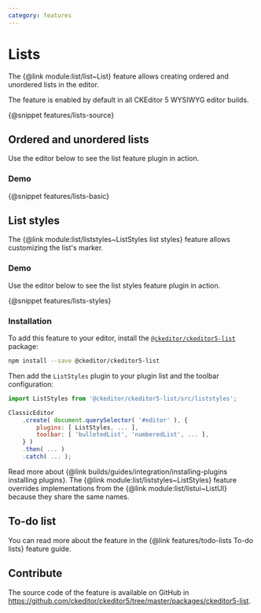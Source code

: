 ```yaml
---
category: features
---
```


# Lists

The {@link module:list/list~List} feature allows creating ordered and unordered lists in the editor.

<info-box info>
	The feature is enabled by default in all CKEditor 5 WYSIWYG editor builds.
</info-box>

{@snippet features/lists-source}

## Ordered and unordered lists

Use the editor below to see the list feature plugin in action.

### Demo

{@snippet features/lists-basic}

## List styles

The {@link module:list/liststyles~ListStyles list styles} feature allows customizing the list's marker. 

### Demo

Use the editor below to see the list styles feature plugin in action.

{@snippet features/lists-styles}

### Installation

To add this feature to your editor, install the [`@ckeditor/ckeditor5-list`](https://www.npmjs.com/package/@ckeditor/ckeditor5-list) package:

```bash
npm install --save @ckeditor/ckeditor5-list
```

Then add the `ListStyles` plugin to your plugin list and the toolbar configuration:

```js
import ListStyles from '@ckeditor/ckeditor5-list/src/liststyles';

ClassicEditor
	.create( document.querySelector( '#editor' ), {
		plugins: [ ListStyles, ... ],
		toolbar: [ 'bulletedList', 'numberedList', ... ],
	} )
	.then( ... )
	.catch( ... );
```

<info-box info>
	Read more about {@link builds/guides/integration/installing-plugins installing plugins}.
</info-box>

<info-box warning>
	The {@link module:list/liststyles~ListStyles} feature overrides implementations from the {@link module:list/listui~ListUI} because they share the same names.
</info-box>

## To-do list

You can read more about the feature in the {@link features/todo-lists To-do lists} feature guide.

## Contribute

The source code of the feature is available on GitHub in https://github.com/ckeditor/ckeditor5/tree/master/packages/ckeditor5-list.
